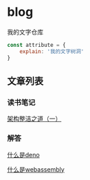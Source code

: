  # blog
 我的文字仓库

```js
const attribute = {
    explain: '我的文字树洞'
}
```

## 文章列表

### 读书笔记
[架构整洁之道（一）](https://github.com/ming995/blog/blob/main/clean-code1.md)

### 解答
[什么是deno]()

[什么是webassembly]()



